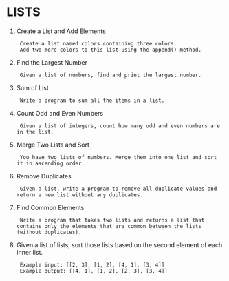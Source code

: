 # LISTS

1. Create a List and Add Elements
    
        Create a list named colors containing three colors.
        Add two more colors to this list using the append() method.

2. Find the Largest Number

        Given a list of numbers, find and print the largest number.

3. Sum of List

        Write a program to sum all the items in a list.

4. Count Odd and Even Numbers

        Given a list of integers, count how many odd and even numbers are in the list.

5. Merge Two Lists and Sort
    
        You have two lists of numbers. Merge them into one list and sort it in ascending order.

6. Remove Duplicates

        Given a list, write a program to remove all duplicate values and return a new list without any duplicates.

7. Find Common Elements
    
        Write a program that takes two lists and returns a list that contains only the elements that are common between the lists (without duplicates).

8. Given a list of lists, sort those lists based on the second element of each inner list.

        Example input: [[2, 3], [1, 2], [4, 1], [3, 4]]
        Example output: [[4, 1], [1, 2], [2, 3], [3, 4]]

